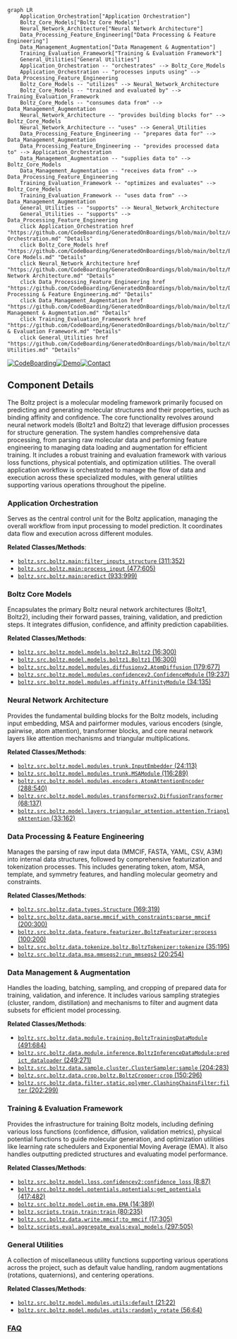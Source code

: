 ```mermaid
graph LR
    Application_Orchestration["Application Orchestration"]
    Boltz_Core_Models["Boltz Core Models"]
    Neural_Network_Architecture["Neural Network Architecture"]
    Data_Processing_Feature_Engineering["Data Processing & Feature Engineering"]
    Data_Management_Augmentation["Data Management & Augmentation"]
    Training_Evaluation_Framework["Training & Evaluation Framework"]
    General_Utilities["General Utilities"]
    Application_Orchestration -- "orchestrates" --> Boltz_Core_Models
    Application_Orchestration -- "processes inputs using" --> Data_Processing_Feature_Engineering
    Boltz_Core_Models -- "utilizes" --> Neural_Network_Architecture
    Boltz_Core_Models -- "trained and evaluated by" --> Training_Evaluation_Framework
    Boltz_Core_Models -- "consumes data from" --> Data_Management_Augmentation
    Neural_Network_Architecture -- "provides building blocks for" --> Boltz_Core_Models
    Neural_Network_Architecture -- "uses" --> General_Utilities
    Data_Processing_Feature_Engineering -- "prepares data for" --> Data_Management_Augmentation
    Data_Processing_Feature_Engineering -- "provides processed data to" --> Application_Orchestration
    Data_Management_Augmentation -- "supplies data to" --> Boltz_Core_Models
    Data_Management_Augmentation -- "receives data from" --> Data_Processing_Feature_Engineering
    Training_Evaluation_Framework -- "optimizes and evaluates" --> Boltz_Core_Models
    Training_Evaluation_Framework -- "uses data from" --> Data_Management_Augmentation
    General_Utilities -- "supports" --> Neural_Network_Architecture
    General_Utilities -- "supports" --> Data_Processing_Feature_Engineering
    click Application_Orchestration href "https://github.com/CodeBoarding/GeneratedOnBoardings/blob/main/boltz/Application Orchestration.md" "Details"
    click Boltz_Core_Models href "https://github.com/CodeBoarding/GeneratedOnBoardings/blob/main/boltz/Boltz Core Models.md" "Details"
    click Neural_Network_Architecture href "https://github.com/CodeBoarding/GeneratedOnBoardings/blob/main/boltz/Neural Network Architecture.md" "Details"
    click Data_Processing_Feature_Engineering href "https://github.com/CodeBoarding/GeneratedOnBoardings/blob/main/boltz/Data Processing & Feature Engineering.md" "Details"
    click Data_Management_Augmentation href "https://github.com/CodeBoarding/GeneratedOnBoardings/blob/main/boltz/Data Management & Augmentation.md" "Details"
    click Training_Evaluation_Framework href "https://github.com/CodeBoarding/GeneratedOnBoardings/blob/main/boltz/Training & Evaluation Framework.md" "Details"
    click General_Utilities href "https://github.com/CodeBoarding/GeneratedOnBoardings/blob/main/boltz/General Utilities.md" "Details"
```
[![CodeBoarding](https://img.shields.io/badge/Generated%20by-CodeBoarding-9cf?style=flat-square)](https://github.com/CodeBoarding/CodeBoarding)[![Demo](https://img.shields.io/badge/Try%20our-Demo-blue?style=flat-square)](https://www.codeboarding.org/demo)[![Contact](https://img.shields.io/badge/Contact%20us%20-%20contact@codeboarding.org-lightgrey?style=flat-square)](mailto:contact@codeboarding.org)

## Component Details

The Boltz project is a molecular modeling framework primarily focused on predicting and generating molecular structures and their properties, such as binding affinity and confidence. The core functionality revolves around neural network models (Boltz1 and Boltz2) that leverage diffusion processes for structure generation. The system handles comprehensive data processing, from parsing raw molecular data and performing feature engineering to managing data loading and augmentation for efficient training. It includes a robust training and evaluation framework with various loss functions, physical potentials, and optimization utilities. The overall application workflow is orchestrated to manage the flow of data and execution across these specialized modules, with general utilities supporting various operations throughout the pipeline.

### Application Orchestration
Serves as the central control unit for the Boltz application, managing the overall workflow from input processing to model prediction. It coordinates data flow and execution across different modules.


**Related Classes/Methods**:

- <a href="https://github.com/jwohlwend/boltz/blob/master/src/boltz/main.py#L311-L352" target="_blank" rel="noopener noreferrer">`boltz.src.boltz.main:filter_inputs_structure` (311:352)</a>
- <a href="https://github.com/jwohlwend/boltz/blob/master/src/boltz/main.py#L477-L605" target="_blank" rel="noopener noreferrer">`boltz.src.boltz.main:process_input` (477:605)</a>
- <a href="https://github.com/jwohlwend/boltz/blob/master/src/boltz/main.py#L933-L999" target="_blank" rel="noopener noreferrer">`boltz.src.boltz.main:predict` (933:999)</a>


### Boltz Core Models
Encapsulates the primary Boltz neural network architectures (Boltz1, Boltz2), including their forward passes, training, validation, and prediction steps. It integrates diffusion, confidence, and affinity prediction capabilities.


**Related Classes/Methods**:

- <a href="https://github.com/jwohlwend/boltz/blob/master/src/boltz/model/models/boltz2.py#L16-L300" target="_blank" rel="noopener noreferrer">`boltz.src.boltz.model.models.boltz2.Boltz2` (16:300)</a>
- <a href="https://github.com/jwohlwend/boltz/blob/master/src/boltz/model/models/boltz1.py#L16-L300" target="_blank" rel="noopener noreferrer">`boltz.src.boltz.model.models.boltz1.Boltz1` (16:300)</a>
- <a href="https://github.com/jwohlwend/boltz/blob/master/src/boltz/model/modules/diffusionv2.py#L179-L677" target="_blank" rel="noopener noreferrer">`boltz.src.boltz.model.modules.diffusionv2.AtomDiffusion` (179:677)</a>
- <a href="https://github.com/jwohlwend/boltz/blob/master/src/boltz/model/modules/confidencev2.py#L19-L237" target="_blank" rel="noopener noreferrer">`boltz.src.boltz.model.modules.confidencev2.ConfidenceModule` (19:237)</a>
- <a href="https://github.com/jwohlwend/boltz/blob/master/src/boltz/model/modules/affinity.py#L34-L135" target="_blank" rel="noopener noreferrer">`boltz.src.boltz.model.modules.affinity.AffinityModule` (34:135)</a>


### Neural Network Architecture
Provides the fundamental building blocks for the Boltz models, including input embedding, MSA and pairformer modules, various encoders (single, pairwise, atom attention), transformer blocks, and core neural network layers like attention mechanisms and triangular multiplications.


**Related Classes/Methods**:

- <a href="https://github.com/jwohlwend/boltz/blob/master/src/boltz/model/modules/trunk.py#L24-L113" target="_blank" rel="noopener noreferrer">`boltz.src.boltz.model.modules.trunk.InputEmbedder` (24:113)</a>
- <a href="https://github.com/jwohlwend/boltz/blob/master/src/boltz/model/modules/trunk.py#L116-L289" target="_blank" rel="noopener noreferrer">`boltz.src.boltz.model.modules.trunk.MSAModule` (116:289)</a>
- <a href="https://github.com/jwohlwend/boltz/blob/master/src/boltz/model/modules/encoders.py#L288-L540" target="_blank" rel="noopener noreferrer">`boltz.src.boltz.model.modules.encoders.AtomAttentionEncoder` (288:540)</a>
- <a href="https://github.com/jwohlwend/boltz/blob/master/src/boltz/model/modules/transformersv2.py#L68-L137" target="_blank" rel="noopener noreferrer">`boltz.src.boltz.model.modules.transformersv2.DiffusionTransformer` (68:137)</a>
- <a href="https://github.com/jwohlwend/boltz/blob/master/src/boltz/model/layers/triangular_attention/attention.py#L33-L162" target="_blank" rel="noopener noreferrer">`boltz.src.boltz.model.layers.triangular_attention.attention.TriangleAttention` (33:162)</a>


### Data Processing & Feature Engineering
Manages the parsing of raw input data (MMCIF, FASTA, YAML, CSV, A3M) into internal data structures, followed by comprehensive featurization and tokenization processes. This includes generating token, atom, MSA, template, and symmetry features, and handling molecular geometry and constraints.


**Related Classes/Methods**:

- <a href="https://github.com/jwohlwend/boltz/blob/master/src/boltz/data/types.py#L169-L319" target="_blank" rel="noopener noreferrer">`boltz.src.boltz.data.types.Structure` (169:319)</a>
- <a href="https://github.com/jwohlwend/boltz/blob/master/src/boltz/data/parse/mmcif_with_constraints.py#L200-L300" target="_blank" rel="noopener noreferrer">`boltz.src.boltz.data.parse.mmcif_with_constraints:parse_mmcif` (200:300)</a>
- <a href="https://github.com/jwohlwend/boltz/blob/master/src/boltz/data/feature/featurizer.py#L100-L200" target="_blank" rel="noopener noreferrer">`boltz.src.boltz.data.feature.featurizer.BoltzFeaturizer:process` (100:200)</a>
- <a href="https://github.com/jwohlwend/boltz/blob/master/src/boltz/data/tokenize/boltz.py#L35-L195" target="_blank" rel="noopener noreferrer">`boltz.src.boltz.data.tokenize.boltz.BoltzTokenizer:tokenize` (35:195)</a>
- <a href="https://github.com/jwohlwend/boltz/blob/master/src/boltz/data/msa/mmseqs2.py#L20-L254" target="_blank" rel="noopener noreferrer">`boltz.src.boltz.data.msa.mmseqs2:run_mmseqs2` (20:254)</a>


### Data Management & Augmentation
Handles the loading, batching, sampling, and cropping of prepared data for training, validation, and inference. It includes various sampling strategies (cluster, random, distillation) and mechanisms to filter and augment data subsets for efficient model processing.


**Related Classes/Methods**:

- <a href="https://github.com/jwohlwend/boltz/blob/master/src/boltz/data/module/training.py#L491-L684" target="_blank" rel="noopener noreferrer">`boltz.src.boltz.data.module.training.BoltzTrainingDataModule` (491:684)</a>
- <a href="https://github.com/jwohlwend/boltz/blob/master/src/boltz/data/module/inference.py#L249-L271" target="_blank" rel="noopener noreferrer">`boltz.src.boltz.data.module.inference.BoltzInferenceDataModule:predict_dataloader` (249:271)</a>
- <a href="https://github.com/jwohlwend/boltz/blob/master/src/boltz/data/sample/cluster.py#L204-L283" target="_blank" rel="noopener noreferrer">`boltz.src.boltz.data.sample.cluster.ClusterSampler:sample` (204:283)</a>
- <a href="https://github.com/jwohlwend/boltz/blob/master/src/boltz/data/crop/boltz.py#L150-L296" target="_blank" rel="noopener noreferrer">`boltz.src.boltz.data.crop.boltz.BoltzCropper:crop` (150:296)</a>
- <a href="https://github.com/jwohlwend/boltz/blob/master/src/boltz/data/filter/static/polymer.py#L202-L299" target="_blank" rel="noopener noreferrer">`boltz.src.boltz.data.filter.static.polymer.ClashingChainsFilter:filter` (202:299)</a>


### Training & Evaluation Framework
Provides the infrastructure for training Boltz models, including defining various loss functions (confidence, diffusion, validation metrics), physical potential functions to guide molecular generation, and optimization utilities like learning rate schedulers and Exponential Moving Average (EMA). It also handles outputting predicted structures and evaluating model performance.


**Related Classes/Methods**:

- <a href="https://github.com/jwohlwend/boltz/blob/master/src/boltz/model/loss/confidencev2.py#L8-L87" target="_blank" rel="noopener noreferrer">`boltz.src.boltz.model.loss.confidencev2:confidence_loss` (8:87)</a>
- <a href="https://github.com/jwohlwend/boltz/blob/master/src/boltz/model/potentials/potentials.py#L417-L482" target="_blank" rel="noopener noreferrer">`boltz.src.boltz.model.potentials.potentials:get_potentials` (417:482)</a>
- <a href="https://github.com/jwohlwend/boltz/blob/master/src/boltz/model/optim/ema.py#L14-L389" target="_blank" rel="noopener noreferrer">`boltz.src.boltz.model.optim.ema.EMA` (14:389)</a>
- <a href="https://github.com/jwohlwend/boltz/blob/master/scripts/train/train.py#L80-L235" target="_blank" rel="noopener noreferrer">`boltz.scripts.train.train:train` (80:235)</a>
- <a href="https://github.com/jwohlwend/boltz/blob/master/src/boltz/data/write/mmcif.py#L17-L305" target="_blank" rel="noopener noreferrer">`boltz.src.boltz.data.write.mmcif:to_mmcif` (17:305)</a>
- <a href="https://github.com/jwohlwend/boltz/blob/master/scripts/eval/aggregate_evals.py#L297-L505" target="_blank" rel="noopener noreferrer">`boltz.scripts.eval.aggregate_evals:eval_models` (297:505)</a>


### General Utilities
A collection of miscellaneous utility functions supporting various operations across the project, such as default value handling, random augmentations (rotations, quaternions), and centering operations.


**Related Classes/Methods**:

- <a href="https://github.com/jwohlwend/boltz/blob/master/src/boltz/model/modules/utils.py#L21-L22" target="_blank" rel="noopener noreferrer">`boltz.src.boltz.model.modules.utils:default` (21:22)</a>
- <a href="https://github.com/jwohlwend/boltz/blob/master/src/boltz/model/modules/utils.py#L56-L64" target="_blank" rel="noopener noreferrer">`boltz.src.boltz.model.modules.utils:randomly_rotate` (56:64)</a>




### [FAQ](https://github.com/CodeBoarding/GeneratedOnBoardings/tree/main?tab=readme-ov-file#faq)